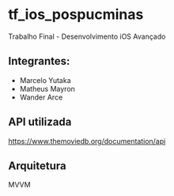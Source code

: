 # tf_ios_pospucminas
Trabalho Final - Desenvolvimento iOS Avançado


## Integrantes:
 - Marcelo Yutaka
 - Matheus Mayron
 - Wander Arce

## API utilizada
https://www.themoviedb.org/documentation/api

## Arquitetura
MVVM
